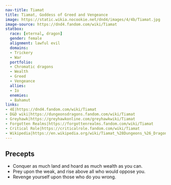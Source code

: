 ```yaml
---
nav-title: Tiamat
title: Tiamat, Goddess of Greed and Vengeance
image: https://static.wikia.nocookie.net/dnd4/images/4/4b/Tiamat.jpg
image-source: https://dnd4.fandom.com/wiki/Tiamat
statbox:
  race: [eternal, dragon]
  gender: female
  alignment: lawful evil
  domains:
  - Trickery
  - War
  portfolio:
  - Chromatic dragons
  - Wealth
  - Greed
  - Vengeance
  allies:
  - Io
  enemies:
  - Bahamut
links:
- 4E|https://dnd4.fandom.com/wiki/Tiamat
- D&D wiki|https://dungeonsdragons.fandom.com/wiki/Tiamat
- Greyhawk|https://greyhawkonline.com/greyhawkwiki/Tiamat
- Forgotten Realms|https://forgottenrealms.fandom.com/wiki/Tiamat
- Critical Role|https://criticalrole.fandom.com/wiki/Tiamat
- Wikipedia|https://en.wikipedia.org/wiki/Tiamat_%28Dungeons_%26_Dragons%29
---
```


## Precepts

* Conquer as much land and hoard as much wealth as you can.
* Prey upon the weak, and rise above all who would oppose you.
* Revenge yourself upon those who do you wrong.
